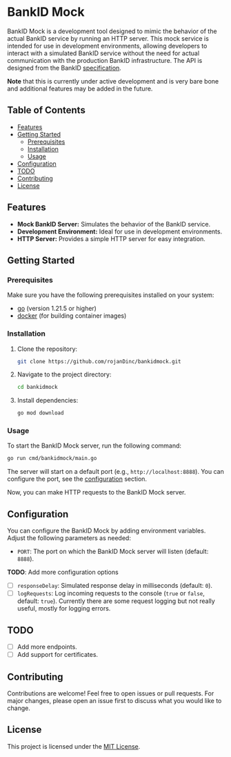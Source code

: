 # BankID Mock

BankID Mock is a development tool designed to mimic the behavior of the actual BankID service by running an HTTP server.
This mock service is intended for use in development environments, allowing developers to interact with a simulated BankID service without the need for actual communication with the production BankID infrastructure.
The API is designed from the BankID [specification](https://www.bankid.com/utvecklare/guider/teknisk-integrationsguide/graenssnittsbeskrivning).

**Note** that this is currently under active development and is very bare bone and additional features may be added in the future.

## Table of Contents

- [Features](#features)
- [Getting Started](#getting-started)
  - [Prerequisites](#prerequisites)
  - [Installation](#installation)
  - [Usage](#usage)
- [Configuration](#configuration)
- [TODO](#todo)
- [Contributing](#contributing)
- [License](#license)

## Features

- **Mock BankID Server:** Simulates the behavior of the BankID service.
- **Development Environment:** Ideal for use in development environments.
- **HTTP Server:** Provides a simple HTTP server for easy integration.

## Getting Started

### Prerequisites

Make sure you have the following prerequisites installed on your system:

- [go](https://go.dev/doc/install) (version 1.21.5 or higher)
- [docker](https://docs.docker.com/get-docker/) (for building container images)

### Installation

1. Clone the repository:

   ```bash
   git clone https://github.com/rojanDinc/bankidmock.git
   ```

2. Navigate to the project directory:

   ```bash
   cd bankidmock
   ```

3. Install dependencies:

   ```bash
   go mod download
   ```

### Usage

To start the BankID Mock server, run the following command:

```bash
go run cmd/bankidmock/main.go
```

The server will start on a default port (e.g., `http://localhost:8888`). You can configure the port, see the [configuration](#configuration) section.

Now, you can make HTTP requests to the BankID Mock server.

## Configuration

You can configure the BankID Mock by adding environment variables. Adjust the following parameters as needed:

- `PORT`: The port on which the BankID Mock server will listen (default: `8888`).

**TODO**: Add more configuration options
- [ ] `responseDelay`: Simulated response delay in milliseconds (default: `0`).
- [ ] `logRequests`: Log incoming requests to the console (`true` or `false`, default: `true`). Currently there are some request logging but not really useful, mostly for logging errors.

## TODO
- [ ] Add more endpoints.
- [ ] Add support for certificates.

## Contributing

Contributions are welcome! Feel free to open issues or pull requests. For major changes, please open an issue first to discuss what you would like to change.

## License

This project is licensed under the [MIT License](LICENSE.md).

